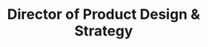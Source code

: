---
name: Steve Hickey
id: steve-hickey
numberId: 3
title: Director of Product Design & Strategy
bio: Steve is a designer, UX strategist and product design educator cultivating a simple, no-bullshit approach to building things that matter.
areas: user experience, product design, product/UX strategy
contact: { email: steve@eastcoastproduct.com, tel: +17742696542, twitter: https://twitter.com/stevehickeydsgn, linkedin: https://www.linkedin.com/in/stevehickeydesign, github: https://github.com/javasteve99 }
---